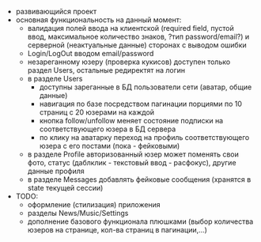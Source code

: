 - развивающийся проект 
- основная функциональность на данный момент: 
	- валидация полей ввода на клиентской (required field, пустой ввод, максимальное количество знаков, ?тип password/email?)
 и серверной (неактуальные данные) сторонах с выводом ошибки
	- Login/LogOut вводом email/password 
	- незареганному юзеру (проверка кукисов) доступен только раздел Users, остальные редиректят на логин
	- в разделе Users
		- доступны зареганные в БД пользователи сети (аватар, общие данные)
	    - навигация по базе посредством пагинации порциями по 10 страниц с 20 юзерами на каждой
		- кнопка follow/unfollow меняет состояние подписки на соответствующего юзера в БД сервера
        - по клику на аватарку переход на профиль соответствующего юзера с его постами  (пока - фейковыми)
	- в разделе Profile авторизованный юзер может поменять свои фото, статус (даблклик - текстовый ввод - расфокус),
 другие данные профиля
	- в разделе Messages добавлять фейковые сообщения (хранятся в state текущей сессии)
- TODO:
	- оформление (стилизация) приложения
	- разделы News/Music/Settings
	- дополнение базового функционала плюшками (выбор количества юзеров на странице, кол-ва страниц в пагинации,...)
